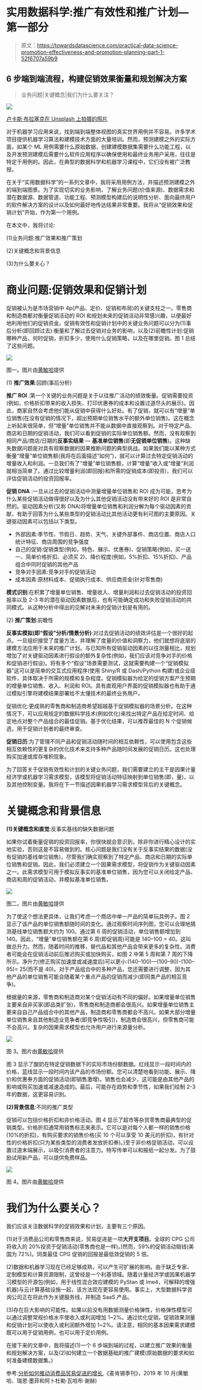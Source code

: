 # 实用数据科学:推广有效性和推广计划—第一部分

> 原文：<https://towardsdatascience.com/practical-data-science-promotion-effectiveness-and-promotion-planning-part-1-52f6707a59b9>

## 6 步端到端流程，构建促销效果衡量和规划解决方案

> 业务问题|关键概念|我们为什么要关注？

![](img/34bce15b2fa3f1875fd95209dc348244.png)

[卢卡斯·布拉塞克在 Unsplash 上拍摄的照片](https://unsplash.com/photos/mcSDtbWXUZU)

对于机器学习应用来说，找到端到端整体视图的真实世界用例并不容易。许多学术项目提供机器学习算法和建模技术方面的大量培训。然而，预测建模之外的实际方面，如某个 ML 用例需要什么原始数据，创建建模数据集需要什么功能工程，以及开发预测建模后需要什么软件应用程序以确保使用和最终业务用户采用，往往是特定于用例的。因此，在典型的数据科学和机器学习课程中，它们没有被广泛教授。

在关于“实用数据科学”的一系列文章中，我将采用用例方法，并描述预测建模之外的端到端图景。为了实现切实的业务影响，了解业务问题(价值来源)、数据需求和潜在数据源、数据管道、功能工程、预测模型构建后的说明性分析、面向最终用户的软件解决方案的设计以及如何最好地传达结果非常重要。我将从“促销效果和促销计划”开始，作为第一个用例。

在本文中，我将讨论:

(1)业务问题:推广效果和推广策划

(2)关键概念和背景信息

(3)为什么要关心？

# 商业问题:促销效果和促销计划

促销被认为是市场营销中 4p(产品、定价、促销和布局)的关键支柱之一。零售商和制造商都对衡量促销活动的 ROI 和规划未来的促销活动非常感兴趣，以便最好地利用他们的促销资金。促销有效性和促销计划中的关键业务问题可以分为(1)事后分析(即回顾过去):衡量和了解过去促销对业务的影响，以及(2)前瞻性计划:促销哪种产品，何时促销，折扣多少，使用什么促销策略，以及在哪里促销。图 1 总结了这些问题。

![](img/3676227d6fa0290e506e9ea2f9f05d4c.png)

图一。图片由[黄敏哈](http://medium.com/@minha.hwang)提供

(1) **推广效果**:回顾(事后分析)

**推广 ROI** :第一个关键的业务问题是关于以往推广活动的绩效衡量。促销需要投资(例如，价格折扣带来的收入损失、打印优惠券的成本和设置过道尽头的展示)。因此，商家自然会考虑他们能从促销中获得什么好处。有了促销，就可以有“增量”单位销售(在没有促销的情况下，超出预期单位销售水平的额外单位销售)。这在概念上听起来很简单，但“增量”单位销售并不能从数据中直接观察到。对于特定产品、商店和日期的促销活动，我们可以看到促销的实际单位销售额。然而，没有观察到相同产品/商店/日期的**反事实结果** — **基准单位销售**(即**无促销单位销售**)。这种缺失数据问题是对具有观察数据的因果推断问题的典型挑战。如果我们能以某种方式衡量“增量”单位销售额(我将在后面描述“如何”)，就可以计算过去特定促销活动的增量收入和利润。一旦我们有了“增量”单位销售额，计算“增量”收入或“增量”利润就相当简单了。通过比较增量利润(即回报)和所需的促销成本(即投资)，我们可以评估促销活动的投资回报率。

**促销 DNA** :一旦从过去的促销活动中测量增量单位销售和 ROI 成为可能，思考为什么某些促销活动做得很好以及为什么其他促销活动没有带来好的 ROI 是非常自然的。驱动因素分析(又称 DNA)将增量单位销售和利润分解为每个驱动因素的贡献，有助于回答为什么某些类型的促销活动比其他活动更有利可图的主要原因。关键驱动因素可以包括以下类型。

*   外部因素:季节性、节假日、趋势、天气、关键外部事件、商店位置、商店人口统计特征、商店周围的竞争强度
*   自己的促销:促销类型(例如，特色、展示、优惠券)、促销策略(例如，买一送一、简单价格折扣、必须买 2)、降价程度(例如，5%折扣、15%折扣)、产品组合中同时促销的其他产品
*   竞争对手因素:竞争对手的促销活动
*   成本因素:原材料成本、促销执行成本、供应商资金(针对零售商)

**模式识别**:在积累了增量单位销售、增量收入、增量利润和过去促销活动的投资回报率以及 2-3 年的潜在驱动因素数据后，也有可能确定成功和失败促销活动的共同模式。从这种分析中得出的见解对未来的促销计划是有用的。

(2) **推广策划**:前瞻性

**反事实模拟(即“假设”分析/情景分析)**:对过去促销活动的绩效评估是一个很好的起点。一旦组织接受了度量方法，并理解了度量的价值和洞察力，他们就想将底层的建模方法应用于未来的推广计划。与已知所有促销驱动因素的以往测量相比，规划增加了对关键驱动因素进行假设的额外复杂性(例如，我们应该对竞争对手的价格和促销进行假设)。将有多个“假设”场景需要测试，这就需要构建一个“促销模拟器”这可以是简单的交互式应用程序(使用 Shiny/R 或 Dash/Python 构建)或企业级软件，具体取决于所需的规模和复杂程度。促销模拟器为给定的促销方案产生预期的增量单位销售、收入、利润和 ROI。具有直观用户界面的促销模拟器也有助于通过模拟引擎将建模结果部署给不太懂技术的最终业务用户。

促销优化:更成熟的零售商和制造商希望超越基于促销模拟器的场景分析。在这种情况下，可以应用规定的数据科学技术(例如优化)来找出特定产品在给定时间、给定地点对整个产品组合的最佳促销。基于优化结果，可以推荐最佳的 N 个促销候选，用于促销计划者的最终审查。

**促销日历**:为了管理不同产品和促销活动随时间的相互依赖性，可以使用包含这些相互依赖性的更复杂的优化技术来支持多种产品随时间发展的促销日历。这也处理购买加速或库存堆积现象。

为了回答关于促销有效性和计划的关键业务问题，我们需要建立的主干是因果计量经济学或机器学习需求模型，该模型将促销活动特征映射到单位销售(即，量)，以及其他控制变量。我将在下一节描述因果机器学习需求模型背后的关键概念。

# 关键概念和背景信息

**(1)关键概念和直觉**:反事实基线的缺失数据问题

如果你试着衡量促销的投资回报率，你很快就会意识到，除非你进行精心设计的实地实验，否则这是不容易做到的。核心问题是我们没有关于反事实结果的数据(没有促销的基线单位销售)，尽管我们确实观察到了特定产品、商店和日期的实际单位销售和促销。因此，我们必须建立一个因果需求模型，将促销作为关键驱动因素之一。此需求模型可用于模拟反事实的基准单位销售，因为您可以关闭给定产品、商店和周的促销活动，并模拟基准单位销售。

![](img/a431a8554ce7ec6facf96618619baf4b.png)

图二。图片由[黄敏哈](http://medium.com/@minha.hwang)提供

为了使这个想法更具体，让我们考虑一个商店中单一产品的简单玩具例子。图 2 显示了该产品的单位销售额随时间的变化。通过观察时间序列图，您可以合理地猜测基线单位销售额大约为 100。通过第 6 周的促销活动，单位销售额增加到 140。因此，“增量”单位销售额在第 6 周(即促销周)可能是 140–100 = 40。这叫做总升力。然而，随着时间的推移，替代品和其他产品会带来更多的复杂性。消费者可能会在促销活动前后推迟购买或加快购买，如图 2 中第 5 周和第 7 周的下降所示。净升力(修正购买加速度或减速度后)可以更小:(140–100)—(100–90)-(100–95)= 25(而不是 40)。对于产品组合中的多种产品，您还需要进行调整，因为其他产品的单位销售可能会随着某个重点产品的促销而减少(即同类产品的相互竞争)。

根据量的来源，零售商和制造商对某个促销活动有不同的偏好。如果增量单位销售主要来自非买家(即品类扩张)，零售商和制造商都会很高兴。如果增量单位销售主要来自自己产品组合中的其他产品，制造商和零售商都会不高兴。如果大部分增量单位销售来自其他制造业竞争者(即竞争性吸引)，制造商会很高兴，但零售商可能不会高兴。复杂的因果需求模型也允许用户进行来源量分析。

![](img/f52d6cd757140ceb7e3f583cd1972689.png)

图 3。图片由[黄敏哈](http://medium.com/@minha.hwang)提供

图 3 显示了酸奶在特定促销数据下的实际市场份额数据。红线显示一段时间内的价格，蓝线显示一段时间内该产品的市场份额。您可以清楚地看到功能、展示、降价和优惠券方面的促销活动(即销售激增)。销售也会减少，这可能是由其他产品的影响或购买加速或减速造成的。最后，可能存在趋势和季节性，如果我们绘制 2-3 年的数据，这更容易识别。

**(2)背景信息**:不同的推广类型

促销可以包括价格折扣和非价格活动。图 4 显示了超市等杂货零售商最典型的促销类型。价格折扣通常用销售标志来表示。它可以是对每个人都一样的销售价格(10%的折扣)，有购买要求的销售价格(买 10 个可以享受 10 美元的折扣)，有针对性的价格折扣(只为某些类型的消费者发放折扣券)。)至于非价格促销活动，可以设置过道末端展示，以吸引消费者的注意力。特写传单可以和报纸一起分发。为了鼓励试用新产品，可以提供免费样品。

![](img/285fb6ca95f049160f0a375b8b662915.png)

图 4。图片由[黄敏哈](http://medium.com/@minha.hwang)提供

# 我们为什么要关心？

我们应该关注数据科学的促销效果和计划，主要有三个原因。

(1)对于消费品公司和零售商来说，贸易促进是一项**大开支项目**。全球的 CPG 公司将收入的 20%投资于促销活动(零售商也是一样)。)然而，59%的促销活动赔钱(美国为 72%)。同类最佳 CPG 促销的回报是最低效促销的 5 倍。

(2)数据和机器学习现在已经足够成熟，可以产生可扩展的影响。由于缺乏专家、定制模型和计算资源限制，这曾经是一个利基领域。随着计量经济学或因果机器学习模型的开源包(例如，用于线性混合效应建模的 PyStan 或 lme4，可解释的增强机器)与云计算基础设施一起，该方法现在更容易使用。事实上，大型数据科学咨询公司正在将此作为关键服务线，并制造 SaaS 产品。

(3)存在巨大影响的可能性。如果以前没有用数据测量价格弹性，价格弹性模型可以通过调整常规价格水平使收入或利润增加 1~2%。通过优化促销，促销效果测量和促销计划可以使收入或利润额外增加 1~2%。请注意，相同的基本因果需求建模既可以用于促销用例，也可以用于定价用例。

在接下来的文章中，我将描述(1)一个 6 步端到端的过程，以建立推广效果的衡量和规划解决方案，以及(2)如何建立一个数据基础的推广建模(原始数据的要求和如何准备建模数据集。)

参考:[分析如何推动消费品贸易促进的增长](https://www.dropbox.com/s/k4tokc99zhwewug/How-analytics-can-drive-growth-in-consumer-packaged-goods-trade-promotions.pdf?dl=0),《麦肯锡季刊》，2019 年 10 月(黄敏哈、瑞恩·墨菲和阿卜杜勒·瓦哈布·谢赫)